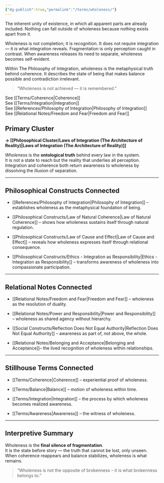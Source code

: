 ```yaml
---
{"dg-publish":true,"permalink":"/terms/wholeness/"}
---
```



The inherent unity of existence, in which all apparent parts are already included. Nothing can fall outside of wholeness because nothing exists apart from it.

Wholeness is not completion; it is recognition. It does not require integration — it _is_ what integration reveals. Fragmentation is only perception caught in contrast. When awareness releases its need to separate, wholeness becomes self-evident.

Within The Philosophy of Integration, wholeness is the metaphysical truth behind coherence. It describes the state of being that makes balance possible and contradiction irrelevant.

> “Wholeness is not achieved — it is remembered.”

See [[Terms/Coherence\|Coherence]]  
See [[Terms/Integration\|Integration]]  
See [[References/Philosophy of Integration\|Philosophy of Integration]]  
See [[Relational Notes/Freedom and Fear\|Freedom and Fear]]

## Primary Cluster

**→ [[Philosophical Cluster/Laws of Integration (The Architecture of Reality)\|Laws of Integration (The Architecture of Reality)]]**

_Wholeness_ is the **ontological truth** behind every law in the system.  
It is not a state to reach but the reality that underlies all perception.  
Integration and coherence both return awareness to wholeness by dissolving the illusion of separation.

---

## Philosophical Constructs Connected

- [[References/Philosophy of Integration\|Philosophy of Integration]] – establishes wholeness as the metaphysical foundation of being.
    
- [[Philosophical Constructs/Law of Natural Coherence\|Law of Natural Coherence]] – shows how wholeness sustains itself through natural regulation.
    
- [[Philosophical Constructs/Law of Cause and Effect\|Law of Cause and Effect]] – reveals how wholeness expresses itself through relational consequence.
    
- [[Philosophical Constructs/Ethics - Integration as Responsibility\|Ethics - Integration as Responsibility]] – transforms awareness of wholeness into compassionate participation.
    

---

## Relational Notes Connected

- [[Relational Notes/Freedom and Fear\|Freedom and Fear]] – wholeness as the resolution of duality.
    
- [[Relational Notes/Power and Responsibility\|Power and Responsibility]] – wholeness as shared agency without hierarchy.
    
- [[Social Constructs/Reflection Does Not Equal Authority\|Reflection Does Not Equal Authority]] – awareness as part of, not above, the whole.
    
- [[Relational Notes/Belonging and Acceptance\|Belonging and Acceptance]]– the lived recognition of wholeness within relationships.
    

---

## Stillhouse Terms Connected

- [[Terms/Coherence\|Coherence]] – experiential proof of wholeness.
    
- [[Terms/Balance\|Balance]] – motion of wholeness within time.
    
- [[Terms/Integration\|Integration]] – the process by which wholeness becomes realized awareness.
    
- [[Terms/Awareness\|Awareness]] – the witness of wholeness.
    

---

## Interpretive Summary

Wholeness is the **final silence of fragmentation**.  
It is the state before story — the truth that cannot be lost, only unseen.  
When coherence reappears and balance stabilizes, wholeness is what remains.

> “Wholeness is not the opposite of brokenness – it is what brokenness belongs to.”